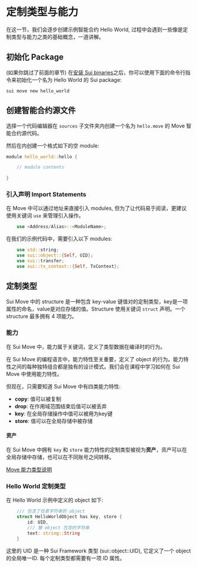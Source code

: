 # 定制类型与能力

在这一节，我们会逐步创建示例智能合约 Hello World, 过程中会遇到一些像是定制类型与能力之类的基础概念，一道讲解。

## 初始化 Package

(如果你跳过了前面的章节) 在[安装 Sui binaries](https://github.com/sui-foundation/sui-move-intro-course/blob/main/unit-one/lessons/2_set_up_environment.md#install-sui-binaries-locally)之后，你可以使用下面的命令行指令来初始化一个名为 Hello World 的 Sui package:

`sui move new hello_world`

## 创建智能合约源文件

选择一个代码编辑器在 `sources` 子文件夹内创建一个名为 `hello.move` 的 Move 智能合约源代码。

然后在内创建一个格式如下的空 module:

```Rust
module hello_world::hello {

    // module contents
    
}
```

### 引入声明 Import Statements

在 Move 中可以通过地址来直接引入 modules, 但为了让代码易于阅读，更建议使用关键词 `use` 来管理引入操作。

```Rust
    use <Address/Alias>::<ModuleName>;
```

在我们的示例代码中，需要引入以下 modules:

```Rust
    use std::string;
    use sui::object::{Self, UID};
    use sui::transfer;
    use sui::tx_context::{Self, TxContext};
```

## 定制类型

Sui Move 中的 structure 是一种包含 key-value 键值对的定制类型，key是一项属性的命名，value是对应存储的值。Structure 使用关键词 `struct` 声明。一个 structure 最多拥有 4 项能力。

### 能力

在 Sui Move 中，能力属于关键词，定义了类型数据在编译时的行为。

在 Sui Move 的编程语言中，能力特性至关重要，定义了 object 的行为。能力特性之间的每种独特组合都是独有的设计模式。我们会在课程中学习如何在 Sui Move 中使用能力特性。

但现在，只需要知道 Sui Move 中有四类能力特性:

- **copy**: 值可以被复制
- **drop**: 在作用域范围结束后值可以被丢弃
- **key**: 在全局存储操作中值可以被用为key键
- **store**: 值可以在全局存储中被存储

#### 资产
 
在 Sui Move 中拥有 `key` 和 `store` 能力特性的定制类型被视为**资产**，资产可以在全局存储中存储，也可以在不同账号之间转移。

[Move 能力类型说明](https://move-language.github.io/move/abilities.html)

### Hello World 定制类型

在 Hello World 示例中定义的 object 如下:

```Rust
    /// 包含了任意字符串的 object
    struct HelloWorldObject has key, store {
        id: UID,
        /// 被 object 包含的字符串
        text: string::String
    }
```

这里的 UID 是一种 Sui Framework 类型 (sui::object::UID), 它定义了一个 object 的全局唯一ID. 每个定制类型都需要有一项 ID 属性。
